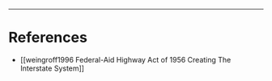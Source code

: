 

---
# References
- [[weingroff1996 Federal-Aid Highway Act of 1956 Creating The Interstate System]]
